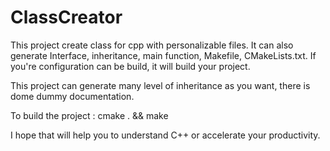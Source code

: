 # ClassCreator

This project create class for cpp with personalizable files. It can also generate Interface, inheritance, main function, Makefile, CMakeLists.txt.
If you're configuration can be build, it will build your project.

This project can generate many level of inheritance as you want, there is dome dummy documentation.

To build the project :
cmake . && make

I hope that will help you to understand C++ or accelerate your productivity.
